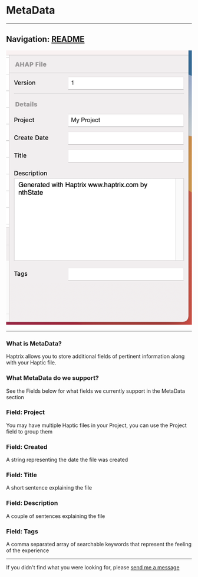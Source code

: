 # MetaData


---
Navigation: [README](README.md)
---






![Image](media/images/inspectorMetaData.png)


---


### What is MetaData?

Haptrix allows you to store additional fields of pertinent information along with your Haptic file.






### What MetaData do we support?

See the Fields below for what fields we currently support in the MetaData section






### Field: Project

You may have multiple Haptic files in your Project, you can use the Project field to group them






### Field: Created

A string representing the date the file was created






### Field: Title

A short sentence explaining the file






### Field: Description

A couple of sentences explaining the file






### Field: Tags

A comma separated array of searchable keywords that represent the feeling of the experience









---

If you didn't find what you were looking for, please [send me a message](mailto:contact+help@haptrix.com)